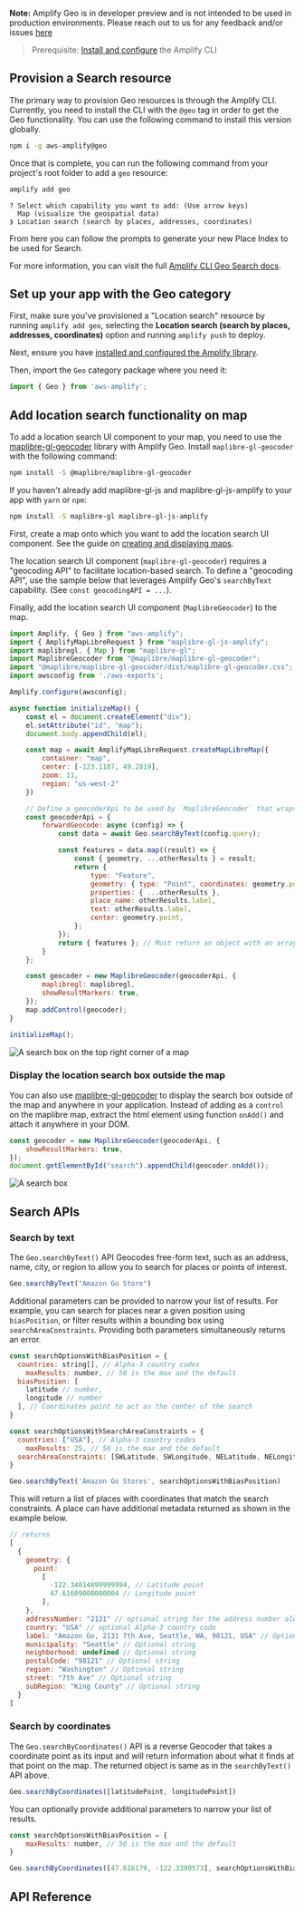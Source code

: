 <amplify-callout>

**Note:** Amplify Geo is in developer preview and is not intended to be used in production environments. Please reach out to us for any feedback and/or issues [here](https://github.com/aws-amplify/amplify-js/issues)

</amplify-callout>

> Prerequisite: [Install and configure](~/cli/start/install.md) the Amplify CLI

## Provision a Search resource

The primary way to provision Geo resources is through the Amplify CLI. Currently, you need to install the CLI with the `@geo` tag in order to get the Geo functionality. You can use the following command to install this version globally.

```bash
npm i -g aws-amplify@geo
```

Once that is complete, you can run the following command from your project's root folder to add a `geo` resource:

```bash
amplify add geo
```

```
? Select which capability you want to add: (Use arrow keys)
  Map (visualize the geospatial data)
❯ Location search (search by places, addresses, coordinates)
```

From here you can follow the prompts to generate your new Place Index to be used for Search.

<!-- TODO: replace with proper link to CLI docs -->
For more information, you can visit the full [Amplify CLI Geo Search docs](~/lib/geo/search.md).

## Set up your app with the Geo category

First, make sure you've provisioned a "Location search" resource by running `amplify add geo`, selecting the **Location search (search by places, addresses, coordinates)** option and running `amplify push` to deploy.

Next, ensure you have [installed and configured the Amplify library](~/lib/geo/getting-started.md).

Then, import the `Geo` category package where you need it:

```javascript
import { Geo } from 'aws-amplify';
```

## Add location search functionality on map

To add a location search UI component to your map, you need to use the [maplibre-gl-geocoder](https://github.com/maplibre/maplibre-gl-geocoder) library with Amplify Geo. Install `maplibre-gl-geocoder` with the following command:

```bash
npm install -S @maplibre/maplibre-gl-geocoder
```

If you haven't already add maplibre-gl-js and maplibre-gl-js-amplify to your app with `yarn` or `npm`:

```bash
npm install -S maplibre-gl maplibre-gl-js-amplify
```

First, create a map onto which you want to add the location search UI component. See the guide on [creating and displaying maps](~/lib/geo/maps.md). 

The location search UI component (`maplibre-gl-geocoder`) requires a "geocoding API" to facilitate location-based search. To define a "geocoding API", use the sample below that leverages Amplify Geo's `searchByText` capability. (See `const geocodingAPI = ...`).

Finally, add the location search UI component (`MaplibreGeocoder`) to the map.

```javascript
import Amplify, { Geo } from "aws-amplify";
import { AmplifyMapLibreRequest } from "maplibre-gl-js-amplify";
import maplibregl, { Map } from "maplibre-gl";
import MaplibreGeocoder from "@maplibre/maplibre-gl-geocoder";
import "@maplibre/maplibre-gl-geocoder/dist/maplibre-gl-geocoder.css";
import awsconfig from './aws-exports';

Amplify.configure(awsconfig);

async function initializeMap() {
    const el = document.createElement("div");
    el.setAttribute("id", "map");
    document.body.appendChild(el);

    const map = await AmplifyMapLibreRequest.createMapLibreMap({
        container: "map",
        center: [-123.1187, 49.2819],
        zoom: 11,
        region: "us-west-2"
    })

    // Define a geocoderApi to be used by `MaplibreGeocoder` that wraps the Amplify Geo APIs
    const geocoderApi = {
        forwardGeocode: async (config) => {
            const data = await Geo.searchByText(config.query);

            const features = data.map((result) => {
                const { geometry, ...otherResults } = result;
                return {
                    type: "Feature",
                    geometry: { type: "Point", coordinates: geometry.point },
                    properties: { ...otherResults },
                    place_name: otherResults.label,
                    text: otherResults.label,
                    center: geometry.point,
                };
            });
            return { features }; // Must return an object with an array of features
        }
    };

    const geocoder = new MaplibreGeocoder(geocoderApi, {
        maplibregl: maplibregl,
        showResultMarkers: true,
    });
    map.addControl(geocoder);
}

initializeMap();
```

![A search box on the top right corner of a map](~/images/geocoder-search-box-map.png)

### Display the location search box outside the map

You can also use [maplibre-gl-geocoder](https://github.com/maplibre/maplibre-gl-geocoder) to display the search box outside of the map and anywhere in your application. Instead of adding as a `control` on the maplibre map, extract the html element using function `onAdd()` and attach it anywhere in your DOM.

```javascript
const geocoder = new MaplibreGeocoder(geocoderApi, {
    showResultMarkers: true,
});
document.getElementById("search").appendChild(geocoder.onAdd());
```

![A search box](~/images/geocoder-search-box.png)

## Search APIs

### Search by text

The `Geo.searchByText()` API Geocodes free-form text, such as an address, name, city, or region to allow you to search for places or points of interest.

```javascript
Geo.searchByText("Amazon Go Store")
```

Additional parameters can be provided to narrow your list of results. For example, you can search for places near a given position using `biasPosition`, or filter results within a bounding box using `searchAreaConstraints`. Providing both parameters simultaneously returns an error.

```javascript
const searchOptionsWithBiasPosition = {
  countries: string[], // Alpha-3 country codes
	maxResults: number, // 50 is the max and the default
  biasPosition: [
    latitude // number,
    longitude // number
  ], // Coordinates point to act as the center of the search
}

const searchOptionsWithSearchAreaConstraints = {
  countries: ["USA"], // Alpha-3 country codes
	maxResults: 25, // 50 is the max and the default
  searchAreaConstraints: [SWLatitude, SWLongitude, NELatitude, NELongitude], // Bounding box to search inside of
}

Geo.searchByText('Amazon Go Stores', searchOptionsWithBiasPosition)
```

This will return a list of places with coordinates that match the search constraints. A place can have additional metadata returned as shown in the example below.

```javascript
// returns
[
  {
    geometry: {
      point:
        [
          -122.34014899999994, // Latitude point
          47.61609000000004 // Longitude point
        ],
    },  
    addressNumber: "2131" // optional string for the address number alone
    country: "USA" // optional Alpha-3 country code
    label: "Amazon Go, 2131 7th Ave, Seattle, WA, 98121, USA" // Optional string
    municipality: "Seattle" // Optional string
    neighborhood: undefined // Optional string
    postalCode: "98121" // Optional string
    region: "Washington" // Optional string
    street: "7th Ave" // Optional string
    subRegion: "King County" // Optional string
  }
]
```

### Search by coordinates

The `Geo.searchByCoordinates()` API is a reverse Geocoder that takes a coordinate point as its input and will return information about what it finds at that point on the map. The returned object is same as in the `searchByText()` API above.

```javascript
Geo.searchByCoordinates([latitudePoint, longitudePoint])
```

You can optionally provide additional parameters to narrow your list of results.

```javascript
const searchOptionsWithBiasPosition = {
	maxResults: number, // 50 is the max and the default
}

Geo.searchByCoordinates([47.616179, -122.3399573], searchOptionsWithBiasPosition)
```


## API Reference
<!-- TODO: update with Geo link when it is shipped to production -->
<!-- For the complete API documentation for Geo module, visit our [API Reference](https://aws-amplify.github.io/amplify-js/api/classes/storageclass.html). -->
